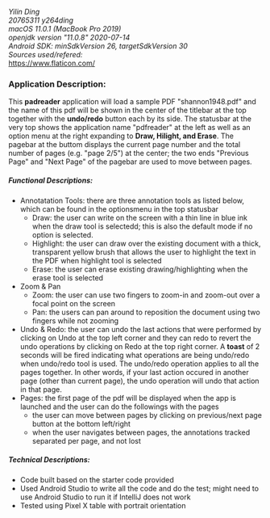 *Yilin Ding*<br>*20765311 y264ding*<br>*macOS 11.0.1 (MacBook Pro 2019)*<br>*openjdk version "11.0.8" 2020-07-14*<br>*Android SDK: minSdkVersion 26, targetSdkVersion 30*<br>*Sources used/refered:*<br>https://www.flaticon.com/<br>

### Application Description:

This **padreader** application will load a sample PDF "shannon1948.pdf" and the name of this pdf will be shown in the center of the titlebar at the top together with the **undo/redo** button each by its side. The statusbar at the very top shows the application name "pdfreader" at the left as well as an option menu at the right expanding to **Draw, Hilight, and Erase**. The pagebar at the buttom displays the current page number and the total number of pages (e.g. "page 2/5") at the center; the two ends "Previous Page" and "Next Page" of the pagebar are used to move between pages. 

##### **Functional Descriptions:**

- Annotatation Tools: there are three annotation tools as listed below, which can be found in the optionsmenu in the top statusbar
  - Draw: the user can write on the screen with a thin line in blue ink when the draw tool is selectedd; this is also the default mode if no option is selected.
  - Highlight: the user can draw over the existing document with a thick, transparent yellow brush that allows the user to highlight the text in the PDF when highlight tool is selected
  - Erase: the user can erase existing drawing/highlighting when the erase tool is selected
- Zoom & Pan
  - Zoom: the user can use two fingers to zoom-in and zoom-out over a focal point on the screen
  - Pan: the users can pan around to reposition the document using two fingers while not zooming
- Undo & Redo: the user can undo the last actions that were performed by clicking on Undo at the top left corner and they can redo to revert the undo operations by clicking on Redo at the top right corner. A **toast** of 2 seconds will be fired indicating what operations are being undo/redo when undo/redo tool is used. The undo/redo operation applies to all the pages together. In other words, if your last action occured in another page (other than current page), the undo operation will undo that action in that page.
- Pages: the first page of the pdf will be displayed when the app is launched and the user can do the followings with the pages
  - the user can move between pages by clicking on previous/next page button at the bottom left/right
  - when the user navigates between pages, the annotations tracked separated per page, and not lost

##### **Technical Descriptions:**

- Code built based on the starter code provided
- Used Android Studio to write all the code and do the test; might need to use Android Studio to run it if IntelliJ does not work
- Tested using Pixel X table with portrait orientation